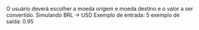 O usuário deverá escolher a moeda origem e moeda destino e o valor a ser convertido.
Simulando BRL -> USD
Exemplo de entrada: 5
exemplo de saída: 0.95

